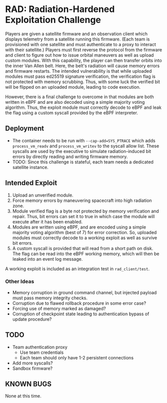 # RAD: Radiation-Hardened Exploitation Challenge

Players are given a satellite firmware and an observation client which displays telemetry from a satellite running this
firmware. (Each team is provisioned with one satellite and must authenticate to a proxy to interact with their
satellite.) Players must first reverse the protocol from the firmware and client to figure out how to issue orbital
maneuvers as well as upload custom modules. With this capability, the player can then transfer orbits into the inner Van
Allen belt. Here, the belt's radiation will cause memory errors and firmware restarts. The intended vulnerability is
that while uploaded modules must pass ed25519 signature verification, the verification flag is not protected with memory
scrubbing. Thus, with some luck the verified bit will be flipped on an uploaded module, leading to code execution.

However, there is a final challenge to overcome in that modules are both written in eBPF and are also decoded using a
simple majority voting algorithm. Thus, the exploit module must correctly decode to eBPF and leak the flag using a
custom syscall provided by the eBPF interpreter.

## Deployment

- The container needs to be run with `--cap-add=SYS_PTRACE` which adds `process_vm_readv` and `process_vm_writev` to the
  syscall allow list. These syscalls are used by the executive to simulate radiation-induced bit errors by directly
  reading and writing firmware memory.
- TODO: Since this challenge is stateful, each team needs a dedicated satellite instance.

## Intended Exploit

1. Upload an unverified module.
2. Force memory errors by maneuvering spacecraft into high radiation zone.
3. Module verified flag is a byte not protected by memory verification and repair. Thus, bit errors can set it to true
   in which case the module will execute after it has been enabled.
4. Modules are written using eBPF, and are encoded using a simple majority voting algorithm (best of 7) for error
   correction. So, uploaded modules must correctly decode to a working exploit as well as survive bit errors.
5. A custom syscall is provided that will read from a short path on disk. The flag can be read into the eBPF working
   memory, which will then be leaked into an event log message.
   
A working exploit is included as an integration test in `rad_client/test`.

### Other Ideas

- Memory corruption in ground command channel, but injected payload must pass memory integrity checks.
- Corruption due to flawed rollback procedure in some error case?
- Forcing use of memory marked as damaged?
- Corruption of checkpoint state leading to authentication bypass of update procedure?

## TODO

- Team authentication proxy
    - Use team credentials
    - Each team should only have 1-2 persistent connections
- Add more syscalls?
- Sandbox firmware?

## KNOWN BUGS

None at this time.

